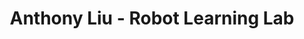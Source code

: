 ---
title: Anthony Liu - Robot Learning Lab
name: Anthony Liu
bio: Lorem ipsum dolor sit amet, consectetur adipiscing elit. Praesent vel quam dui. Donec condimentum lectus enim, vehicula dictum nisl sagittis sodales. Praesent suscipit dapibus leo, vitae tristique nibh efficitur sit amet. Nulla facilisi. In ultricies mattis orci ut ullamcorper. Suspendisse in eros vitae justo gravida tristique et at turpis.
picture: /assets/people/anthonyliu.jpg
github: https://github.com/AJLiu
personal_site: http://anthonyliu.com 
email: ajliu@gatech.edu
layout: person
publications:
    - name: Deeply AggreVaTeD
      url: /publications/deeplyaggrevated
    - name: Simultaneous Trajectory Estimation and Planning via Probabilistic Inference.
      url: /publications/trajectory
projects:
    - name: Car Project
      url: /projects/car
type: Undergraduate Student
papers:
    - test2
    - test1
---